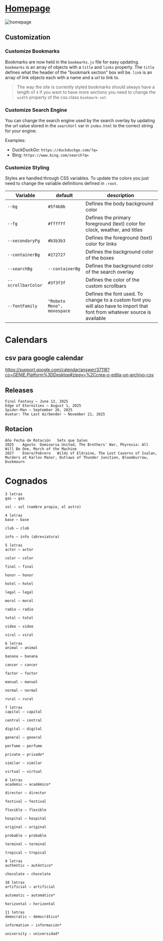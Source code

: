 # [Homepage](https://danggoodcode.com/startpage)

![homepage](https://i.redd.it/cbnzq36zj3601.gif)

## Customization

### Customize Bookmarks

Bookmarks are now held in the `bookmarks.js` file for easy updating. `bookmarks` is an array of objects with a `title` and `links` property. The `title` defines what the header of the "bookmark section" box will be. `link` is an array of link objects each with a name and a url to link to.

> The way the site is currently styled bookmarks should always have a length of `4` if you want to have more sections you need to change the `width` property of the css class `bookmark-set`

### Customize Search Engine

You can change the search engine used by the search overlay by updating the url value stored in the `searchUrl` var in `index.html` to the correct string for your engine.

Examples:

- DuckDuckGo: `https://duckduckgo.com/?q=`
- Bing: `https://www.bing.com/search?q=`

### Customize Styling

Styles are handled through CSS variables. To update the colors you just need to change the variable definitions defined in `:root`.

| Variable           | default                    | description                                                                                                                |
| ------------------ | -------------------------- | -------------------------------------------------------------------------------------------------------------------------- |
| `--bg`             | `#5f4b8b`                  | Defines the body background color                                                                                          |
| `--fg`             | `#ffffff`                  | Defines the primary foreground (text) color for clock, weather, and titles                                                 |
| `--secondaryFg`    | `#b3b3b3`                  | Defines the foreground (text) color for links                                                                              |
| `--containerBg`    | `#272727`                  | Defines the background color of the boxes                                                                                  |
| `--searchBg`       | `--containerBg`            | Defines the background color of the search overlay                                                                         |
| `--scrollbarColor` | `#3f3f3f`                  | Defines the color of the custom scrollbars                                                                                 |
| `--fontFamily`     | `"Roboto Mono", monospace` | Defines the font used. To change to a custom font you will also have to import that font from whatever source is available |


# Calendars

## csv para google calendar
https://support.google.com/calendar/answer/37118?co=GENIE.Platform%3DDesktop#zippy=%2Ccrea-o-edita-un-archivo-csv

## Releases
```
Final Fantasy — June 13, 2025
Edge of Eternities — August 1, 2025
Spider-Man — September 26, 2025
Avatar: The Last Airbender — November 21, 2025
```
## Rotacion
```
Año	Fecha de Rotación	Sets que Salen
2025	Agosto	Dominaria United, The Brothers' War, Phyrexia: All Will Be One, March of the Machine
2027	Enero/Febrero	Wilds of Eldraine, The Lost Caverns of Ixalan, Murders at Karlov Manor, Outlaws of Thunder Junction, Bloomburrow, Duskmourn
```


# Cognados

```
3 letras
gas – gas

sol – sol (nombre propio, el astro)

4 letras
base – base

club – club

info – info (abreviatura)

5 letras
actor – actor

color – color

final – final

honor – honor

hotel – hotel

legal – legal

moral – moral

radio – radio

total – total

video – video

viral – viral

6 letras
animal – animal

banana – banana

cancer – cancer

factor – factor

manual – manual

normal – normal

rural – rural

7 letras
capital – capital

central – central

digital – digital

general – general

perfume – perfume

private – privado*

similar – similar

virtual – virtual

8 letras
academic – académico*

director – director

festival – festival

flexible – flexible

hospital – hospital

original – original

probable – probable

terminal – terminal

tropical – tropical

9 letras
authentic – auténtico*

chocolate – chocolate

10 letras
artificial – artificial

automatic – automático*

horizontal – horizontal

11 letras
democratic – democrático*

information – información*

university – universidad*
```

